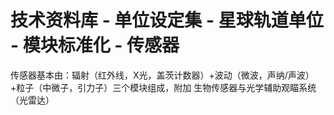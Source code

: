 # 技术资料库 - 单位设定集 - 星球轨道单位 - 模块标准化 - 传感器

传感器基本由：辐射（红外线，X光，盖茨计数器）+波动（微波，声纳/声波）+粒子（中微子，引力子）三个模块组成，附加 生物传感器与光学辅助观瞄系统（光雷达）



